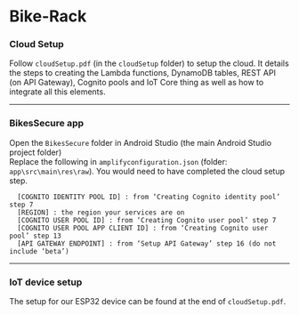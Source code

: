 # Bike-Rack

### Cloud Setup
Follow `cloudSetup.pdf` (in the `cloudSetup` folder) to setup the cloud. It details the steps to creating the Lambda functions, DynamoDB tables, REST API (on API Gateway), Cognito pools and IoT Core thing as well as how to integrate all this elements.

---

### BikesSecure app
Open the `BikesSecure` folder in Android Studio (the main Android Studio project folder)  
Replace the following in `amplifyconfiguration.json` (folder: `app\src\main\res\raw`). You would need to have completed the cloud setup step.
```
  [COGNITO IDENTITY POOL ID] : from ‘Creating Cognito identity pool’ step 7
  [REGION] : the region your services are on
  [COGNITO USER POOL ID] : from ‘Creating Cognito user pool’ step 7
  [COGNITO USER POOL APP CLIENT ID] : from ‘Creating Cognito user pool’ step 13
  [API GATEWAY ENDPOINT] : from ‘Setup API Gateway’ step 16 (do not include ‘beta’)
```

---

### IoT device setup
The setup for our ESP32 device can be found at the end of `cloudSetup.pdf`.
